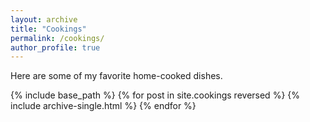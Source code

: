 ```yaml
---
layout: archive
title: "Cookings"
permalink: /cookings/
author_profile: true
---
```


Here are some of my favorite home-cooked dishes.

{% include base_path %}
{% for post in site.cookings reversed %}
  {% include archive-single.html %}
{% endfor %}

